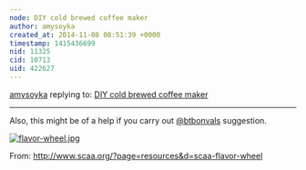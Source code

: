 ```yaml
---
node: DIY cold brewed coffee maker
author: amysoyka
created_at: 2014-11-08 08:51:39 +0000
timestamp: 1415436699
nid: 11325
cid: 10713
uid: 422627
---
```




[amysoyka](../profile/amysoyka) replying to: [DIY cold brewed coffee maker](../notes/JSummers/11-07-2014/diy-cold-brewed-coffee-maker)

----
Also, this might be of a help if you carry out [@btbonvals](/profile/btbonvals) suggestion.


[![flavor-wheel.jpg](http://www.scaa.org/Images/Pages/Resources/flavor-wheel.jpg)](http://www.scaa.org/Images/Pages/Resources/flavor-wheel.jpg)


From: http://www.scaa.org/?page=resources&d=scaa-flavor-wheel